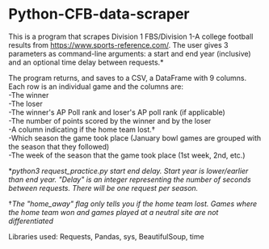 # Python-CFB-data-scraper
This is a program that scrapes Division 1 FBS/Division 1-A college football results from https://www.sports-reference.com/. The user gives 3 parameters as command-line arguments: a start and end year (inclusive) and an optional time delay between requests.\*    

The program returns, and saves to a CSV, a DataFrame with 9 columns. Each row is an individual game and the columns are:  
-The winner  
-The loser  
-The winner's AP Poll rank and loser's AP poll rank (if applicable)  
-The number of points scored by the winner and by the loser  
-A column indicating if the home team lost.†  
-Which season the game took place (January bowl games are grouped with the season that they followed)  
-The week of the season that the game took place (1st week, 2nd, etc.)  

\**python3 request_practice.py start end delay. Start year is lower/earlier than end year. "Delay" is an integer representing the number of seconds between requests. There will be one request per season.*

†*The "home_away" flag only tells you if the home team lost. Games where the home team won and games played at a neutral site are not differentiated*    

Libraries used: Requests, Pandas, sys, BeautifulSoup, time

